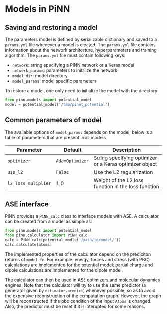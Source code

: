 # Models in PiNN

## Saving and restoring a model

The parameters model is defined by serializable dictionary and saved to a
`params.yml` file whenever a model is created. The `params.yml` file contains
information about the network architecture, hyperparameters and training
algorithm. The `params.yml` file must contain following keys:

- `network`: string specifying a PiNN network or a Keras model
- `network_params`: parameters to initalize the network
- `model_dir`: model directory
- `model_params`: model specific parameters

To restore a model, one only need to initialize the model with the directory:

```Python
from pinn.models import potential_model
model = potential_model('/tmp/pinet_potential')
```

## Common parameters of model

The available options of `model_params` depends on the model, below is a table
of parameters that are present in all models.

| Parameter           | Default           | Description                                              |
|---------------------|-------------------|----------------------------------------------------------|
| `optimizer`         | `AdamOptimizer`   | String specifying optimizer  or a Keras optimizer object |
| `use_l2`            | `False`           | Use the L2 regularization                                |
| `l2_loss_muliplier` | 1.0               | Weight of the L2 loss function in the loss function      |

## ASE interface
PiNN provides a ``PiNN_calc`` class to interface models with ASE. A calculator
can be created from a model as simple as:

```Python
from pinn.models import potential_model
from pinn.calculator import PiNN_calc
calc = PiNN_calc(potential_modle('/path/to/model/'))
calc.calculate(atoms)
```

The implemented properties of the calculator depend on the prediciton returns of
``model_fn``. For example: energy, forces and stress (with PBC) calculations are
implemented for the potential model; partial charge and dipole calculations are
implemented for the dipole model.

The calculator can then be used in ASE optimizers and molecular dynamics
engines. Note that the calculator will try to use the same predictor (a
generator given by ``estimator.predict``) whenever possible, so as to avoid the
expensive reconstruction of the computation graph. However, the graph will be
reconstructed if the pbc condition of the input ``Atoms`` is changed. Also, the
predictor must be reset if it is interupted for some reasons.
